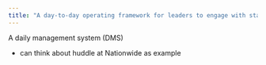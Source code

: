 ```yaml
---
title: "A day-to-day operating framework for leaders to engage with staff to solve problems on a continuous basis"
---
```

A daily management system (DMS)

- can think about huddle at Nationwide as example

